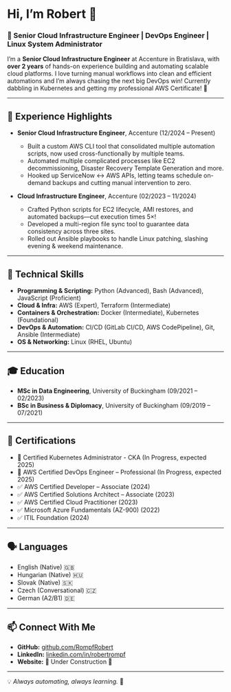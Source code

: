 # Hi, I’m Robert 👋

### 🚀 Senior Cloud Infrastructure Engineer | DevOps Engineer | Linux System Administrator

I’m a **Senior Cloud Infrastructure Engineer** at Accenture in Bratislava, with **over 2 years** of hands-on experience building and automating scalable cloud platforms. I love turning manual workflows into clean and efficient automations and I’m always chasing the next big DevOps win! Currently dabbling in Kubernetes and getting my professional AWS Certificate! 💪 

---

## 💼 Experience Highlights

- **Senior Cloud Infrastructure Engineer**, Accenture (12/2024 – Present)  
  - Built a custom AWS CLI tool that consolidated multiple automation scripts, now used cross-functionally by multiple teams.
  - Automated multiple complicated processes like EC2 decommissioning, Disaster Recovery Template Generation and more.
  - Hooked up ServiceNow ↔ AWS APIs, letting teams schedule on-demand backups and cutting manual intervention to zero.

- **Cloud Infrastructure Engineer**, Accenture (02/2023 – 11/2024)  
  - Crafted Python scripts for EC2 lifecycle, AMI restores, and automated backups—cut execution times 5×!
  - Developed a multi-region file sync tool to guarantee data consistency across three sites.
  - Rolled out Ansible playbooks to handle Linux patching, slashing evening & weekend maintenance.

---

## 🔧 Technical Skills

- **Programming & Scripting:** Python (Advanced), Bash (Advanced), JavaScript (Proficient)
- **Cloud & Infra:** AWS (Expert), Terraform (Intermediate)
- **Containers & Orchestration:** Docker (Intermediate), Kubernetes (Foundational)
- **DevOps & Automation:** CI/CD (GitLab CI/CD, AWS CodePipeline), Git, Ansible (Intermediate)
- **OS & Networking:** Linux (RHEL, Ubuntu)

---

## 🎓 Education

- **MSc in Data Engineering**, University of Buckingham (09/2021 – 02/2023)
- **BSc in Business & Diplomacy**, University of Buckingham (09/2019 – 07/2021)

---

## 📜 Certifications

- 🎯 Certified Kubernetes Administrator - CKA (In Progress, expected 2025)
- 🎯 AWS Certified DevOps Engineer – Professional (In Progress, expected 2025)
- ✅ AWS Certified Developer – Associate (2024)  
- ✅ AWS Certified Solutions Architect – Associate (2023)  
- ✅ AWS Certified Cloud Practitioner (2023)  
- ✅ Microsoft Azure Fundamentals (AZ-900) (2022)  
- ✅ ITIL Foundation (2024)  

---

## 🗣️ Languages

- English (Native) 🇬🇧
- Hungarian (Native) 🇭🇺  
- Slovak (Native) 🇸🇰  
- Czech (Conversational) 🇨🇿  
- German (A2/B1) 🇩🇪  

---

## 📫 Connect With Me

- **GitHub:** [github.com/RompfRobert](https://github.com/RompfRobert)  
- **LinkedIn:** [linkedin.com/in/robertrompf](https://www.linkedin.com/in/robertrompf)  
- **Website:** 🚧 Under Construction 🚧  

---

💡 *Always automating, always learning.* 🚀
